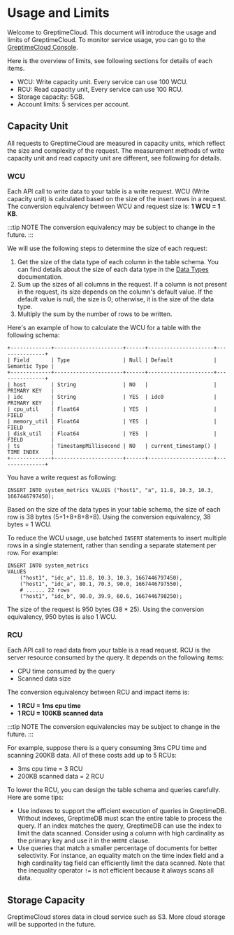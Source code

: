 # Usage and Limits

Welcome to GreptimeCloud. This document will introduce the usage and limits of GreptimeCloud. To monitor service usage, you can go to the [GreptimeCloud Console](https://console.greptime.cloud/).

Here is the overview of limits, see following sections for details of each items.

- WCU: Write capacity unit. Every service can use 100 WCU.
- RCU: Read capacity unit, Every service can use 100 RCU.
- Storage capacity: 5GB.
- Account limits: 5 services per account.

## Capacity Unit

All requests to GreptimeCloud are measured in capacity units, which reflect the size and complexity of the request. The measurement methods of write capacity unit and read capacity unit are different, see following for details. 

### WCU

Each API call to write data to your table is a write request. WCU (Write capacity unit) is calculated based on the size of the insert rows in a request. The conversion equivalency between WCU and request size is: **1 WCU = 1 KB**.

:::tip NOTE
The conversion equivalency may be subject to change in the future.
:::

We will use the following steps to determine the size of each request:

1. Get the size of the data type of each column in the table schema. You can find details about the size of each data type in the [Data Types](/reference/data-types.md) documentation.
2. Sum up the sizes of all columns in the request. If a column is not present in the request, its size depends on the column's default value. If the default value is null, the size is 0; otherwise, it is the size of the data type.
3. Multiply the sum by the number of rows to be written.

Here's an example of how to calculate the WCU for a table with the following schema:

```shell
+-------------+----------------------+------+---------------------+---------------+
| Field       | Type                 | Null | Default             | Semantic Type |
+-------------+----------------------+------+---------------------+---------------+
| host        | String               | NO   |                     | PRIMARY KEY   |
| idc         | String               | YES  | idc0                | PRIMARY KEY   |
| cpu_util    | Float64              | YES  |                     | FIELD         |
| memory_util | Float64              | YES  |                     | FIELD         |
| disk_util   | Float64              | YES  |                     | FIELD         |
| ts          | TimestampMillisecond | NO   | current_timestamp() | TIME INDEX    |
+-------------+----------------------+------+---------------------+---------------+
```

You have a write request as following:

```shell
INSERT INTO system_metrics VALUES ("host1", "a", 11.8, 10.3, 10.3, 1667446797450);
```

Based on the size of the data types in your table schema, the size of each row is 38 bytes (5+1+8+8+8+8). Using the conversion equivalency, 38 bytes = 1 WCU.

To reduce the WCU usage, use batched `INSERT` statements to insert multiple rows in a single statement, rather than sending a separate statement per row. For example:

```shell
INSERT INTO system_metrics
VALUES
    ("host1", "idc_a", 11.8, 10.3, 10.3, 1667446797450),
    ("host1", "idc_a", 80.1, 70.3, 90.0, 1667446797550),
    # ...... 22 rows
    ("host1", "idc_b", 90.0, 39.9, 60.6, 1667446798250);
```

The size of the request is 950 bytes (38 * 25). Using the conversion equivalency, 950 bytes is also 1 WCU.

### RCU

Each API call to read data from your table is a read request. RCU is the server resource consumed by the query. It depends on the following items:

- CPU time consumed by the query
- Scanned data size

The conversion equivalency between RCU and impact items is: 

- **1 RCU = 1ms cpu time**
- **1 RCU = 100KB scanned data**

:::tip NOTE
The conversion equivalencies may be subject to change in the future.
:::

For example, suppose there is a query consuming 3ms CPU time and scanning 200KB data. All of these costs add up to 5 RCUs:

- 3ms cpu time = 3 RCU
- 200KB scanned data = 2 RCU

To lower the RCU, you can design the table schema and queries carefully. Here are some tips:

- Use indexes to support the efficient execution of queries in GreptimeDB. Without indexes, GreptimeDB must scan the entire table to process the query. If an index matches the query, GreptimeDB can use the index to limit the data scanned. Consider using a column with high cardinality as the primary key and use it in the `WHERE` clause.
- Use queries that match a smaller percentage of documents for better selectivity. For instance, an equality match on the time index field and a high cardinality tag field can efficiently limit the data scanned. Note that the inequality operator `!=` is not efficient because it always scans all data.

## Storage Capacity

GreptimeCloud stores data in cloud service such as S3. More cloud storage will be supported in the future.

